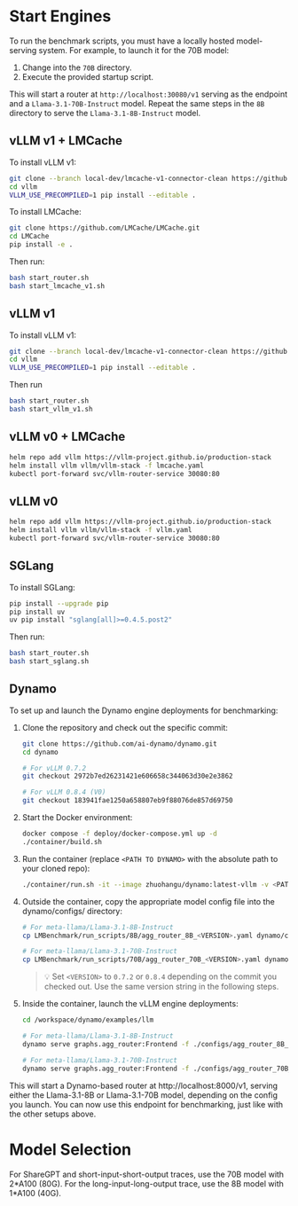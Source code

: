 # Start Engines

To run the benchmark scripts, you must have a locally hosted model-serving system. For example, to launch it for the 70B model:

1. Change into the `70B` directory.
1. Execute the provided startup script.

This will start a router at `http://localhost:30080/v1` serving as the endpoint and a `Llama-3.1-70B-Instruct` model.
Repeat the same steps in the `8B` directory to serve the `Llama-3.1-8B-Instruct` model.

## vLLM v1 + LMCache

To install vLLM v1:

```bash
git clone --branch local-dev/lmcache-v1-connector-clean https://github.com/ApostaC/vllm.git
cd vllm
VLLM_USE_PRECOMPILED=1 pip install --editable .
```

To install LMCache:

```bash
git clone https://github.com/LMCache/LMCache.git  
cd LMCache  
pip install -e .
```

Then run:

```bash
bash start_router.sh
bash start_lmcache_v1.sh
```

## vLLM v1

To install vLLM v1:

```bash
git clone --branch local-dev/lmcache-v1-connector-clean https://github.com/ApostaC/vllm.git
cd vllm
VLLM_USE_PRECOMPILED=1 pip install --editable .
```

Then run

```bash
bash start_router.sh
bash start_vllm_v1.sh
```

## vLLM v0 + LMCache

```bash
helm repo add vllm https://vllm-project.github.io/production-stack
helm install vllm vllm/vllm-stack -f lmcache.yaml
kubectl port-forward svc/vllm-router-service 30080:80
```

## vLLM v0

```bash
helm repo add vllm https://vllm-project.github.io/production-stack
helm install vllm vllm/vllm-stack -f vllm.yaml
kubectl port-forward svc/vllm-router-service 30080:80
```

## SGLang

To install SGLang:

```bash
pip install --upgrade pip
pip install uv
uv pip install "sglang[all]>=0.4.5.post2"
```

Then run:

```bash
bash start_router.sh
bash start_sglang.sh
```

## Dynamo

To set up and launch the Dynamo engine deployments for benchmarking:
1. Clone the repository and check out the specific commit:
    ```bash
    git clone https://github.com/ai-dynamo/dynamo.git
    cd dynamo

    # For vLLM 0.7.2
    git checkout 2972b7ed26231421e606658c344063d30e2e3862
    
    # For vLLM 0.8.4 (V0)
    git checkout 183941fae1250a658807eb9f88076de857d69750
    ```

2. Start the Docker environment:
    ```bash
    docker compose -f deploy/docker-compose.yml up -d
    ./container/build.sh
    ```

3. Run the container (replace `<PATH TO DYNAMO>` with the absolute path to your cloned repo):
    ```bash
    ./container/run.sh -it --image zhuohangu/dynamo:latest-vllm -v <PATH TO DYNAMO>:/workspace/dynamo
    ```

4. Outside the container, copy the appropriate model config file into the dynamo/configs/ directory:
    ```bash
    # For meta-llama/Llama-3.1-8B-Instruct
    cp LMBenchmark/run_scripts/8B/agg_router_8B_<VERSION>.yaml dynamo/configs/

    # For meta-llama/Llama-3.1-70B-Instruct
    cp LMBenchmark/run_scripts/70B/agg_router_70B_<VERSION>.yaml dynamo/configs/
    ```

    > 💡 Set `<VERSION>` to `0.7.2` or `0.8.4` depending on the commit you checked out. Use the same version string in the following steps.

5. Inside the container, launch the vLLM engine deployments:
    ```bash
    cd /workspace/dynamo/examples/llm
    
    # For meta-llama/Llama-3.1-8B-Instruct
    dynamo serve graphs.agg_router:Frontend -f ./configs/agg_router_8B_<VERSION>.yaml

    # For meta-llama/Llama-3.1-70B-Instruct
    dynamo serve graphs.agg_router:Frontend -f ./configs/agg_router_70B_<VERSION>.yaml
    ```

This will start a Dynamo-based router at http://localhost:8000/v1, serving either the Llama-3.1-8B or Llama-3.1-70B model, depending on the config you launch. You can now use this endpoint for benchmarking, just like with the other setups above.

# Model Selection

For ShareGPT and short-input-short-output traces, use the 70B model with 2\*A100 (80G). For the long-input-long-output trace, use the 8B model with 1\*A100 (40G).
